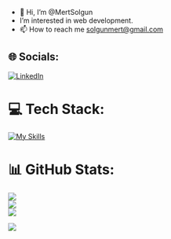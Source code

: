 - 👋 Hi, I’m @MertSolgun
- I’m interested in web  development.
- 📫 How to reach me solgunmert@gmail.com






## 🌐 Socials:
[![LinkedIn](https://img.shields.io/badge/LinkedIn-%230077B5.svg?logo=linkedin&logoColor=white)](https://www.linkedin.com/in/mert-solgun/) 


# 💻 Tech Stack:

[![My Skills](https://skillicons.dev/icons?i=html,css,scss,bootstrap,javascript,react,tailwindcss,nextjs,figma,nodejs,firebase,git,&theme=light)](https://skillicons.dev)

# 📊 GitHub Stats:
![](https://github-readme-stats.vercel.app/api?username=Mertsolgun&theme=dark&hide_border=false&include_all_commits=false&count_private=false)<br/>
![](https://github-readme-streak-stats.herokuapp.com/?user=Mertsolgun&theme=dark&hide_border=false)<br/>
![](https://github-readme-stats.vercel.app/api/top-langs/?username=Mertsolgun&theme=dark&hide_border=false&include_all_commits=false&count_private=false&layout=compact)


[![](https://visitcount.itsvg.in/api?id=Mertsolgun&icon=0&color=0)](https://visitcount.itsvg.in)









